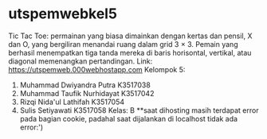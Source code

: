 # utspemwebkel5
Tic Tac Toe: permainan yang biasa dimainkan dengan kertas dan pensil, X dan O, yang bergiliran menandai ruang dalam grid 3 × 3. Pemain yang berhasil menempatkan tiga tanda mereka di baris horisontal, vertikal, atau diagonal memenangkan pertandingan.
Link: https://utspemweb.000webhostapp.com
Kelompok 5:
1. Muhammad Dwiyandra Putra K3517038
2. Muhammad Taufik Nurhidayat K3517042
3. Rizqi Nida'ul Lathifah K3517054
4. Sulis Setiyawati K3517058
Kelas: B
**saat dihosting masih terdapat error pada bagian cookie, padahal saat dijalankan di localhost tidak ada error:')


 
